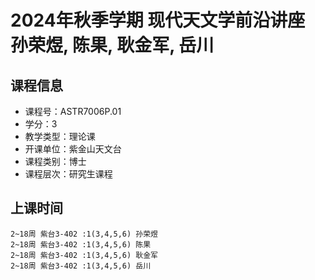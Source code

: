 # 2024年秋季学期 现代天文学前沿讲座 孙荣煜, 陈果, 耿金军, 岳川






## 课程信息

- 课程号：ASTR7006P.01
- 学分：3
- 教学类型：理论课
- 开课单位：紫金山天文台
- 课程类别：博士
- 课程层次：研究生课程

## 上课时间

```
2~18周 紫台3-402 :1(3,4,5,6) 孙荣煜
2~18周 紫台3-402 :1(3,4,5,6) 陈果
2~18周 紫台3-402 :1(3,4,5,6) 耿金军
2~18周 紫台3-402 :1(3,4,5,6) 岳川
```

